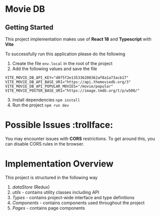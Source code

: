 # Movie DB

## Getting Started

This project implementation makes use of **React 18** and **Typescript** with **Vite**

To successfully run this application please do the following
1. Create the file `env.local` in the root of the project
2. Add the following values and save the file
```
VITE_MOVIE_DB_API_KEY="d0f5f2e135336200362af8a1a73acb17"
VITE_MOVIE_DB_API_BASE_URI="https://api.themoviedb.org/3"
VITE_MOVIE_DB_API_POPULAR_MOVIES="/movie/popular"
VITE_MOVIE_POSTER_BASE_URI="https://image.tmdb.org/t/p/w500/"
```
3. Install dependencies `npm install`
4. Run the project `npm run dev`

# Possible Issues :trollface:

You may encounter issues with **CORS** restrictions. To get around this, you can disable CORS rules in the browser.

# Implementation Overview

This project is structured in the following way
1. *dataStore* (Redux) 
2. *utils* - contains utility classes including API 
3. *Types* - contains project-wide interface and type definitions
4. *Components* - contains components used throughout the project 
5. *Pages* - contains page components
